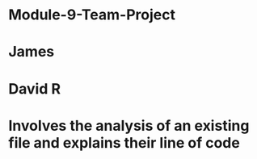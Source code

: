 # Module-9-Team-Project 
# James 
# David R 
# Involves the analysis of an existing file and explains their line of code
